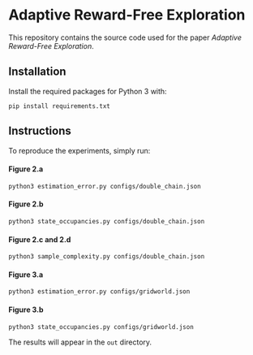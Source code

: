 # Adaptive Reward-Free Exploration

This repository contains the source code used for the paper *Adaptive Reward-Free Exploration*.

## Installation

Install the required packages for Python 3 with:

```pip install requirements.txt```

## Instructions

To reproduce the experiments, simply run:

#### Figure 2.a
```
python3 estimation_error.py configs/double_chain.json
```

#### Figure 2.b
```
python3 state_occupancies.py configs/double_chain.json
```

#### Figure 2.c and 2.d
```
python3 sample_complexity.py configs/double_chain.json
```

#### Figure 3.a
```
python3 estimation_error.py configs/gridworld.json
```
#### Figure 3.b
```
python3 state_occupancies.py configs/gridworld.json
```

The results will appear in the `out` directory.